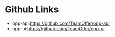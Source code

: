 # Github Links

* opp-api:https://github.com/TeamOffer/opp-api
* opp-ui:https://github.com/TeamOffer/opp-ui
